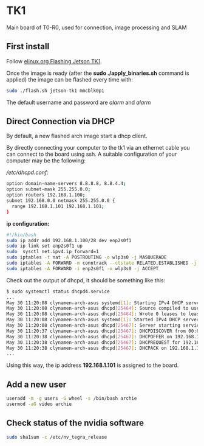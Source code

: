 # TK1 

Main board of T0-R0, used for connection, image processing and SLAM

## First install

Follow [elinux.org Flashing Jetson TK1](http://elinux.org/Jetson/Porting_Arch#Flashing_Jetson_TK1).

Once the image is ready (after the **sudo ./apply_binaries.sh** command is applied) the image can be flashed every time with:

```bash
sudo ./flash.sh jetson-tk1 mmcblk0p1
```

The default username and password are *alarm* and *alarm*

## Direct Connection via DHCP

By default, a new flashed arch image start a dhcp client. 

By directly connecting your computer to the tk1 via an ethernet cable 
you can connect to the board using ssh. A suitable configuration of your computer may be the following:

*/etc/dhcpd.conf*:

```bash
option domain-name-servers 8.8.8.8, 8.8.4.4;
option subnet-mask 255.255.0.0;
option routers 192.168.1.100;
subnet 192.168.0.0 netmask 255.255.0.0 {
  range 192.168.1.101 192.168.1.101;
}
```

**ip configuration:**

```bash
#!/bin/bash
sudo ip addr add 192.168.1.100/28 dev enp2s0f1
sudo ip link set enp2s0f1 up
sudo  sysctl net.ipv4.ip_forward=1
sudo iptables -t nat -A POSTROUTING -o wlp3s0 -j MASQUERADE
sudo iptables -A FORWARD -m conntrack --ctstate RELATED,ESTABLISHED -j ACCEPT
sudo iptables -A FORWARD -i enp2s0f1 -o wlp3s0 -j ACCEPT
```

Check out the output of dhcpd, it should be something like this:

```bash
$ sudo systemctl status dhcpd4.service
...
May 30 11:20:08 clynamen-arch-asus systemd[1]: Starting IPv4 DHCP server...
May 30 11:20:08 clynamen-arch-asus dhcpd[25464]: Source compiled to use binary-leases
May 30 11:20:08 clynamen-arch-asus dhcpd[25464]: Wrote 0 leases to leases file.
May 30 11:20:08 clynamen-arch-asus systemd[1]: Started IPv4 DHCP server.
May 30 11:20:08 clynamen-arch-asus dhcpd[25467]: Server starting service.
May 30 11:20:37 clynamen-arch-asus dhcpd[25467]: DHCPDISCOVER from 00:04:4b:21:33:af via enp2s0f1
May 30 11:20:38 clynamen-arch-asus dhcpd[25467]: DHCPOFFER on 192.168.1.101 to 00:04:4b:21:33:af (alarm) via enp2s0f1
May 30 11:20:38 clynamen-arch-asus dhcpd[25467]: DHCPREQUEST for 192.168.1.101 (192.168.1.100) from 00:04:4b:21:33:af (alarm) via enp2s0f1
May 30 11:20:38 clynamen-arch-asus dhcpd[25467]: DHCPACK on 192.168.1.101 to 00:04:4b:21:33:af (alarm) via enp2s0f1
...
```

Using this way, the ip address **192.168.1.101** is assigned to the board. 


## Add a new user

```bash
useradd -m -g users -G wheel -s /bin/bash archie
usermod -aG video archie
```

## Check status of the nvidia software

```bash
sudo sha1sum -c /etc/nv_tegra_release
```

